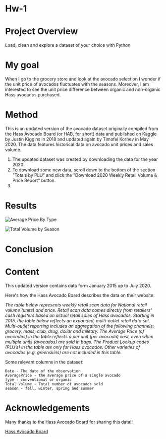 # Hw-1

# Project Overview
Load, clean and explore a dataset of your choice with Python

# My goal 
When I go to the grocery store and look at the avocado selection I wonder if the unit price of avocados fluctuates with the seasons. Moreover, I am interested to see the unit price difference between organic and non-organic Hass avocados purchased.

# Method
This is an updated version of the avocado dataset originally compiled from the Hass Avocado Board (or HAB, for short) data and published on Kaggle by Justin Kiggins in 2018 and updated again by Timofei Kornev in May 2020. The data features historical data on avocado unit prices and sales volume.

1. The updated dataset was created by downloading the data for the year 2020.
2. To download some new data, scroll down to the bottom of the section "Totals by PLU" and click the "Download 2020 Weekly Retail Volume & Price Report" button.
3. 

# Results

![Average Price By Type](https://github.com/tvanwer1/Hw-1/tree/master/Visuals/PricebyType.png)


![Total Volume by Season](https://github.com/tvanwer1/Hw-1/tree/master/Visuals/season_a.png)


# Conclusion

# Content
This updated version contains data form January 2015 up to July 2020.   

Here's how the Hass Avocado Board describes the data on their website:

*The table below represents weekly retail scan data for National retail volume (units) and price. Retail scan data comes directly from retailers’ cash registers based on actual retail sales of Hass avocados. Starting in 2015, the table below reflects an expanded, multi-outlet retail data set. Multi-outlet reporting includes an aggregation of the following channels: grocery, mass, club, drug, dollar and military. The Average Price (of avocados) in the table reflects a per unit (per avocado) cost, even when multiple units (avocados) are sold in bags. The Product Lookup codes (PLU’s) in the table are only for Hass avocados. Other varieties of avocados (e.g. greenskins) are not included in this table.*

Some relevant columns in the dataset:

    Date - The date of the observation
    AveragePrice - the average price of a single avocado
    type - conventional or organic
    Total Volume - Total number of avocados sold
    season - fall, winter, spring and summer

# Acknowledgements

Many thanks to the Hass Avocado Board for sharing this data!!

[Hass Avocado Board](http://www.hassavocadoboard.com/retail/volume-and-price-data)

